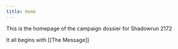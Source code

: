 ```yaml
---
title: Home
---
```

This is the homepage of the campaign dossier for Shadowrun 2172

It all begins with [[The Message]]
